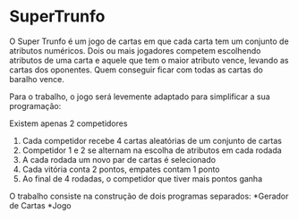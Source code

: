 # SuperTrunfo
O Super Trunfo é um jogo de cartas em que cada carta tem um conjunto de atributos numéricos.
Dois ou mais jogadores competem escolhendo atributos de uma carta e aquele que tem o maior
atributo vence, levando as cartas dos oponentes. Quem conseguir ficar com todas as cartas do
baralho vence.

Para o trabalho, o jogo será levemente adaptado para simplificar a sua programação:

Existem apenas 2 competidores

1. Cada competidor recebe 4 cartas aleatórias de um conjunto de cartas
2. Competidor 1 e 2 se alternam na escolha de atributos em cada rodada
3. A cada rodada um novo par de cartas é selecionado
4. Cada vitória conta 2 pontos, empates contam 1 ponto
5. Ao final de 4 rodadas, o competidor que tiver mais pontos ganha

O trabalho consiste na construção de dois programas separados:
*Gerador de Cartas
*Jogo
